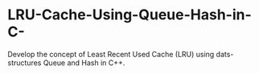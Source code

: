 # LRU-Cache-Using-Queue-Hash-in-C-
Develop the concept of Least Recent Used Cache (LRU) using dats-structures Queue and Hash in C++.
